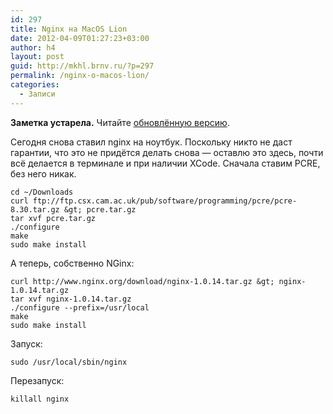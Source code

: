 ```yaml
---
id: 297
title: Nginx на MacOS Lion
date: 2012-04-09T01:27:23+03:00
author: h4
layout: post
guid: http://mkhl.brnv.ru/?p=297
permalink: /nginx-o-macos-lion/
categories:
  - Записи
---
```

**Заметка устарела.** Читайте [обновлённую версию](http://mkhl.brnv.ru/nginx-on-macos-v2/).

Сегодня снова ставил nginx на ноутбук. Поскольку никто не даст гарантии, что это не придётся делать снова — оставлю это здесь, почти всё делается в терминале и при наличии XCode. Сначала ставим PCRE, без него никак.

    cd ~/Downloads
    curl ftp://ftp.csx.cam.ac.uk/pub/software/programming/pcre/pcre-8.30.tar.gz &gt; pcre.tar.gz
    tar xvf pcre.tar.gz
    ./configure
    make
    sudo make install 
    

А теперь, собственно NGinx:

    curl http://www.nginx.org/download/nginx-1.0.14.tar.gz &gt; nginx-1.0.14.tar.gz
    tar xvf nginx-1.0.14.tar.gz
    ./configure --prefix=/usr/local
    make
    sudo make install
    

Запуск:

    sudo /usr/local/sbin/nginx
    

Перезапуск:

    killall nginx
